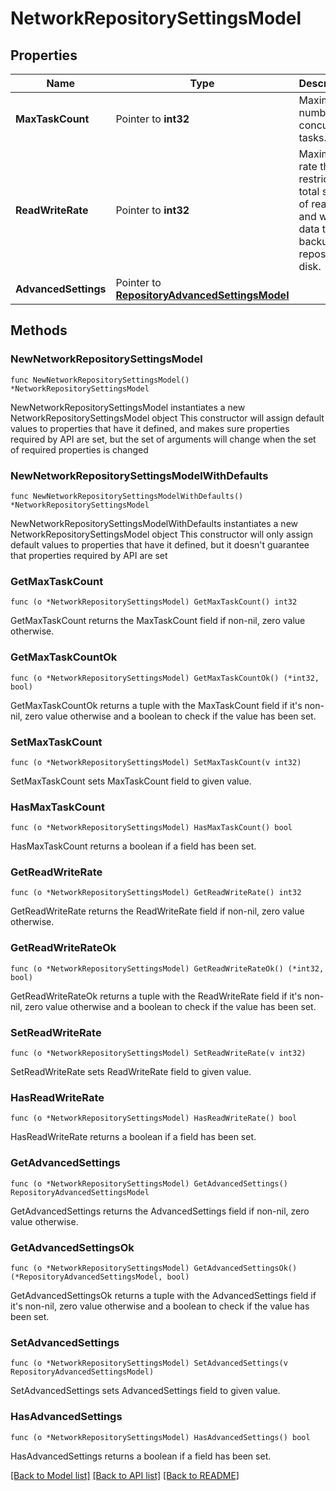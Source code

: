 # NetworkRepositorySettingsModel

## Properties

Name | Type | Description | Notes
------------ | ------------- | ------------- | -------------
**MaxTaskCount** | Pointer to **int32** | Maximum number of concurrent tasks. | [optional] 
**ReadWriteRate** | Pointer to **int32** | Maximum rate that restricts the total speed of reading and writing data to the backup repository disk. | [optional] 
**AdvancedSettings** | Pointer to [**RepositoryAdvancedSettingsModel**](RepositoryAdvancedSettingsModel.md) |  | [optional] 

## Methods

### NewNetworkRepositorySettingsModel

`func NewNetworkRepositorySettingsModel() *NetworkRepositorySettingsModel`

NewNetworkRepositorySettingsModel instantiates a new NetworkRepositorySettingsModel object
This constructor will assign default values to properties that have it defined,
and makes sure properties required by API are set, but the set of arguments
will change when the set of required properties is changed

### NewNetworkRepositorySettingsModelWithDefaults

`func NewNetworkRepositorySettingsModelWithDefaults() *NetworkRepositorySettingsModel`

NewNetworkRepositorySettingsModelWithDefaults instantiates a new NetworkRepositorySettingsModel object
This constructor will only assign default values to properties that have it defined,
but it doesn't guarantee that properties required by API are set

### GetMaxTaskCount

`func (o *NetworkRepositorySettingsModel) GetMaxTaskCount() int32`

GetMaxTaskCount returns the MaxTaskCount field if non-nil, zero value otherwise.

### GetMaxTaskCountOk

`func (o *NetworkRepositorySettingsModel) GetMaxTaskCountOk() (*int32, bool)`

GetMaxTaskCountOk returns a tuple with the MaxTaskCount field if it's non-nil, zero value otherwise
and a boolean to check if the value has been set.

### SetMaxTaskCount

`func (o *NetworkRepositorySettingsModel) SetMaxTaskCount(v int32)`

SetMaxTaskCount sets MaxTaskCount field to given value.

### HasMaxTaskCount

`func (o *NetworkRepositorySettingsModel) HasMaxTaskCount() bool`

HasMaxTaskCount returns a boolean if a field has been set.

### GetReadWriteRate

`func (o *NetworkRepositorySettingsModel) GetReadWriteRate() int32`

GetReadWriteRate returns the ReadWriteRate field if non-nil, zero value otherwise.

### GetReadWriteRateOk

`func (o *NetworkRepositorySettingsModel) GetReadWriteRateOk() (*int32, bool)`

GetReadWriteRateOk returns a tuple with the ReadWriteRate field if it's non-nil, zero value otherwise
and a boolean to check if the value has been set.

### SetReadWriteRate

`func (o *NetworkRepositorySettingsModel) SetReadWriteRate(v int32)`

SetReadWriteRate sets ReadWriteRate field to given value.

### HasReadWriteRate

`func (o *NetworkRepositorySettingsModel) HasReadWriteRate() bool`

HasReadWriteRate returns a boolean if a field has been set.

### GetAdvancedSettings

`func (o *NetworkRepositorySettingsModel) GetAdvancedSettings() RepositoryAdvancedSettingsModel`

GetAdvancedSettings returns the AdvancedSettings field if non-nil, zero value otherwise.

### GetAdvancedSettingsOk

`func (o *NetworkRepositorySettingsModel) GetAdvancedSettingsOk() (*RepositoryAdvancedSettingsModel, bool)`

GetAdvancedSettingsOk returns a tuple with the AdvancedSettings field if it's non-nil, zero value otherwise
and a boolean to check if the value has been set.

### SetAdvancedSettings

`func (o *NetworkRepositorySettingsModel) SetAdvancedSettings(v RepositoryAdvancedSettingsModel)`

SetAdvancedSettings sets AdvancedSettings field to given value.

### HasAdvancedSettings

`func (o *NetworkRepositorySettingsModel) HasAdvancedSettings() bool`

HasAdvancedSettings returns a boolean if a field has been set.


[[Back to Model list]](../README.md#documentation-for-models) [[Back to API list]](../README.md#documentation-for-api-endpoints) [[Back to README]](../README.md)


